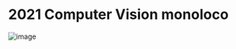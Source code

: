 # 2021 Computer Vision monoloco

![image](https://user-images.githubusercontent.com/44772344/143987528-c80a02d8-2239-499d-95e6-b87e0060c79d.png)

